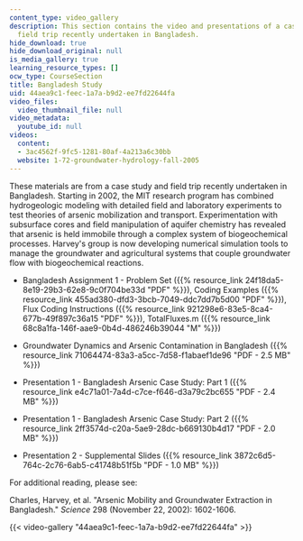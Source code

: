 ```yaml
---
content_type: video_gallery
description: This section contains the video and presentations of a case study and
  field trip recently undertaken in Bangladesh.
hide_download: true
hide_download_original: null
is_media_gallery: true
learning_resource_types: []
ocw_type: CourseSection
title: Bangladesh Study
uid: 44aea9c1-feec-1a7a-b9d2-ee7fd22644fa
video_files:
  video_thumbnail_file: null
video_metadata:
  youtube_id: null
videos:
  content:
  - 3ac4562f-9fc5-1281-80af-4a213a6c30bb
  website: 1-72-groundwater-hydrology-fall-2005
---
```


These materials are from a case study and field trip recently undertaken in Bangladesh. Starting in 2002, the MIT research program has combined hydrogeologic modeling with detailed field and laboratory experiments to test theories of arsenic mobilization and transport. Experimentation with subsurface cores and field manipulation of aquifer chemistry has revealed that arsenic is held immobile through a complex system of biogeochemical processes. Harvey's group is now developing numerical simulation tools to manage the groundwater and agricultural systems that couple groundwater flow with biogeochemical reactions.

*   Bangladesh Assignment 1 - Problem Set ({{% resource_link 24f18da5-8e19-29b3-62e8-9c0f704be33d "PDF" %}}), Coding Examples ({{% resource_link 455ad380-dfd3-3bcb-7049-ddc7dd7b5d00 "PDF" %}}), Flux Coding Instructions ({{% resource_link 921298e6-83e5-8ca4-677b-49f897c36a15 "PDF" %}}), TotalFluxes.m ({{% resource_link 68c8a1fa-146f-aae9-0b4d-486246b39044 "M" %}})
    
*   Groundwater Dynamics and Arsenic Contamination in Bangladesh ({{% resource_link 71064474-83a3-a5cc-7d58-f1abaef1de96 "PDF - 2.5 MB" %}})
    
*   Presentation 1 - Bangladesh Arsenic Case Study: Part 1 ({{% resource_link e4c71a01-7a4d-c7ce-f646-d3a79c2bc655 "PDF - 2.4 MB" %}})
    
*   Presentation 1 - Bangladesh Arsenic Case Study: Part 2 ({{% resource_link 2ff3574d-c20a-5ae9-28dc-b669130b4d17 "PDF - 2.0 MB" %}})
    
*   Presentation 2 - Supplemental Slides ({{% resource_link 3872c6d5-764c-2c76-6ab5-c41748b51f5b "PDF - 1.0 MB" %}})
    

For additional reading, please see:

Charles, Harvey, et al. "Arsenic Mobility and Groundwater Extraction in Bangladesh." _Science_ 298 (November 22, 2002): 1602-1606.

{{< video-gallery "44aea9c1-feec-1a7a-b9d2-ee7fd22644fa" >}}

